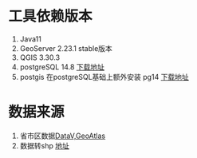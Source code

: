 # 工具依赖版本
1. Java11  
2. GeoServer 2.23.1 stable版本
3. QGIS 3.30.3
4. postgreSQL  14.8  [下载地址](https://www.enterprisedb.com/downloads/postgres-postgresql-downloads)  
5. postgis 在postgreSQL基础上额外安装  pg14 [下载地址](https://download.osgeo.org/postgis/windows/)

# 数据来源
1. 省市区数据[DataV,GeoAtlas](http://datav.aliyun.com/portal/school/atlas/area_selector)
2. 数据转shp [地址](https://mapshaper.org/)